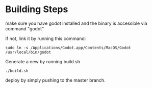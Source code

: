# Building Steps

make sure you have godot installed and the binary is accessible via command "godot"

If not, link it by running this command:

`sudo ln -s /Applications/Godot.app/Contents/MacOS/Godot /usr/local/bin/godot`

Generate a new by running build.sh

`./build.sh`

deploy by simply pushing to the master branch.

